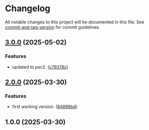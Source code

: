 # Changelog

All notable changes to this project will be documented in this file. See [commit-and-tag-version](https://github.com/absolute-version/commit-and-tag-version) for commit guidelines.

## [3.0.0](https://github.com/lazabaleta/html-css-pec/compare/v2.0.0...v3.0.0) (2025-05-02)


### Features

* updated to pec2. ([c79378c](https://github.com/lazabaleta/html-css-pec/commit/c79378c8cda00f614305cf78ad136e715991ad94))

## [2.0.0](https://github.com/lazabaleta/html-css-pec/compare/v1.0.0...v2.0.0) (2025-03-30)


### Features

* first working version. ([84899bd](https://github.com/lazabaleta/html-css-pec/commit/84899bd9e2a6c1bd39ea59c58f5f87e73b4cb7a3))

## 1.0.0 (2025-03-30)
